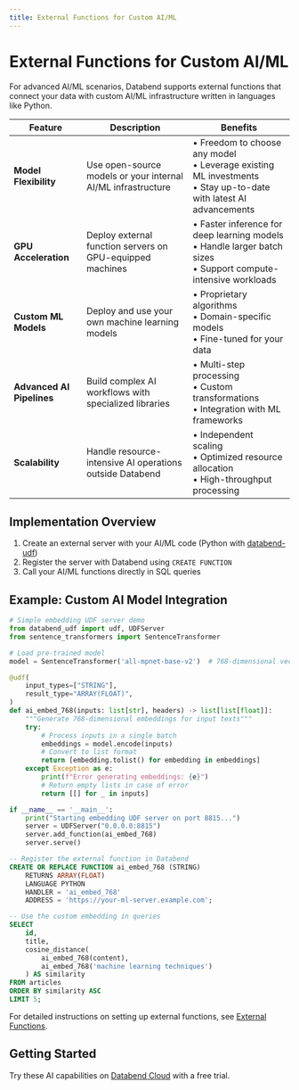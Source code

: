 ```yaml
---
title: External Functions for Custom AI/ML
---
```


# External Functions for Custom AI/ML

For advanced AI/ML scenarios, Databend supports external functions that connect your data with custom AI/ML infrastructure written in languages like Python.

| Feature | Description | Benefits |
|---------|-------------|----------|
| **Model Flexibility** | Use open-source models or your internal AI/ML infrastructure | • Freedom to choose any model<br/>• Leverage existing ML investments<br/>• Stay up-to-date with latest AI advancements |
| **GPU Acceleration** | Deploy external function servers on GPU-equipped machines | • Faster inference for deep learning models<br/>• Handle larger batch sizes<br/>• Support compute-intensive workloads |
| **Custom ML Models** | Deploy and use your own machine learning models | • Proprietary algorithms<br/>• Domain-specific models<br/>• Fine-tuned for your data |
| **Advanced AI Pipelines** | Build complex AI workflows with specialized libraries | • Multi-step processing<br/>• Custom transformations<br/>• Integration with ML frameworks |
| **Scalability** | Handle resource-intensive AI operations outside Databend | • Independent scaling<br/>• Optimized resource allocation<br/>• High-throughput processing |

## Implementation Overview

1. Create an external server with your AI/ML code (Python with [databend-udf](https://pypi.org/project/databend-udf))
2. Register the server with Databend using `CREATE FUNCTION`
3. Call your AI/ML functions directly in SQL queries

## Example: Custom AI Model Integration

```python
# Simple embedding UDF server demo
from databend_udf import udf, UDFServer
from sentence_transformers import SentenceTransformer

# Load pre-trained model
model = SentenceTransformer('all-mpnet-base-v2')  # 768-dimensional vectors

@udf(
    input_types=["STRING"],
    result_type="ARRAY(FLOAT)",
)
def ai_embed_768(inputs: list[str], headers) -> list[list[float]]:
    """Generate 768-dimensional embeddings for input texts"""
    try:
        # Process inputs in a single batch
        embeddings = model.encode(inputs)
        # Convert to list format
        return [embedding.tolist() for embedding in embeddings]
    except Exception as e:
        print(f"Error generating embeddings: {e}")
        # Return empty lists in case of error
        return [[] for _ in inputs]

if __name__ == '__main__':
    print("Starting embedding UDF server on port 8815...")
    server = UDFServer("0.0.0.0:8815")
    server.add_function(ai_embed_768)
    server.serve()
```

```sql
-- Register the external function in Databend
CREATE OR REPLACE FUNCTION ai_embed_768 (STRING)
    RETURNS ARRAY(FLOAT)
    LANGUAGE PYTHON
    HANDLER = 'ai_embed_768'
    ADDRESS = 'https://your-ml-server.example.com';

-- Use the custom embedding in queries
SELECT
    id,
    title,
    cosine_distance(
        ai_embed_768(content),
        ai_embed_768('machine learning techniques')
    ) AS similarity
FROM articles
ORDER BY similarity ASC
LIMIT 5;
```

For detailed instructions on setting up external functions, see [External Functions](/guides/query/external-function).

## Getting Started

Try these AI capabilities on [Databend Cloud](https://databend.com) with a free trial.